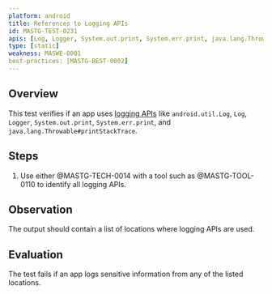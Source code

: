```yaml
---
platform: android
title: References to Logging APIs
id: MASTG-TEST-0231
apis: [Log, Logger, System.out.print, System.err.print, java.lang.Throwable#printStackTrace, android.util.Log]
type: [static]
weakness: MASWE-0001
best-practices: [MASTG-BEST-0002]
---
```


## Overview

This test verifies if an app uses [logging APIs](../../../0x05d-Testing-Data-Storage.md/#logs) like `android.util.Log`, `Log`, `Logger`, `System.out.print`, `System.err.print`, and `java.lang.Throwable#printStackTrace`.

## Steps

1. Use either @MASTG-TECH-0014 with a tool such as @MASTG-TOOL-0110 to identify all logging APIs.

## Observation

The output should contain a list of locations where logging APIs are used.

## Evaluation

The test fails if an app logs sensitive information from any of the listed locations.

